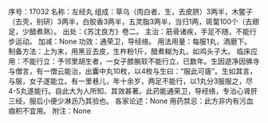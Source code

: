 序号：17032
名称：左经丸
组成：草乌（肉白者、生，去皮脐）3两半，木鳖子（去壳，别研）3两半，白胶香3两半，五灵脂3两半，当归1两，斑蝥100个（去翅足，少醋煮熟）。
出处：《苏沈良方》卷二。
主治：筋骨诸疾，手足不随，不能行步运动。
加减：None
功效：通荣卫，导经络。
用法用量：每服1丸，酒磨下。
制备方法：上为末，用黑豆去皮，生杵粉1斤，醋煮糊为丸，如鸡头子大。
临床应用：不能行立：予邻里胡生者，一女子膝腕软不能行立，已数年。生因遊净因佛寺与僧言，有一僧云能治，出囊中丸10枚，以4枚与生曰：“服此可瘥”。生如其言，与服，女子遂能立。有一里巷儿，年十余岁，两足不能行，以1丸分3服服之，尽4-5丸遂能行。自此大为人所知、其效甚著。此药能通荣卫，导经络，专治心肾肝三经，服后小便少淋沥乃其验也。
各家论述：None
用药禁忌：此方非内有污血痼积不宜用。
附注：None
